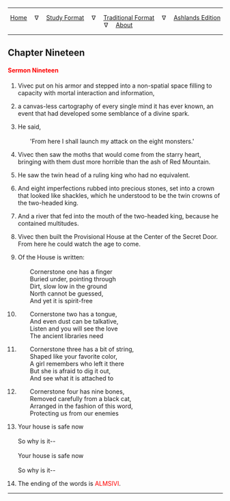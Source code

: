 
---

<!--- Jekyll Page Links -->

<center>
<a href="../../../index.html">Home</a>
&emsp;&nabla;&emsp;
<a href="../../index-study.html">Study Format</a>
&emsp;&nabla;&emsp;
<a href="../../index-traditional.html">Traditional Format</a>
&emsp;&nabla;&emsp;
<a href="../../index-ashlands.html">Ashlands Edition</a>
&emsp;&nabla;&emsp;
<a href="../../../about.html">About</a>
</center>

<!--- Markdown Body Below: -->

---

## Chapter Nineteen

#### <span style="color:red">Sermon Nineteen</span>

1. Vivec put on his armor and stepped into a non-spatial space filling to capacity with mortal interaction and information,
2. a canvas-less cartography of every single mind it has ever known, an event that had developed some semblance of a divine spark.
3. He said,\
\
&emsp;&emsp;'From here I shall launch my attack on the eight monsters.'

4. Vivec then saw the moths that would come from the starry heart, bringing with them dust more horrible than the ash of Red Mountain.
5. He saw the twin head of a ruling king who had no equivalent.
6. And eight imperfections rubbed into precious stones, set into a crown that looked like shackles, which he understood to be the twin crowns of the two-headed king.
7. And a river that fed into the mouth of the two-headed king, because he contained multitudes.

8. Vivec then built the Provisional House at the Center of the Secret Door. From here he could watch the age to come.
9. Of the House is written:\
\
&emsp;&emsp;Cornerstone one has a finger\
&emsp;&emsp;Buried under, pointing through\
&emsp;&emsp;Dirt, slow low in the ground\
&emsp;&emsp;North cannot be guessed,\
&emsp;&emsp;And yet it is spirit-free

10. &emsp;&emsp;Cornerstone two has a tongue,\
&emsp;&emsp;And even dust can be talkative,\
&emsp;&emsp;Listen and you will see the love\
&emsp;&emsp;The ancient libraries need

11. &emsp;&emsp;Cornerstone three has a bit of string,\
&emsp;&emsp;Shaped like your favorite color,\
&emsp;&emsp;A girl remembers who left it there\
&emsp;&emsp;But she is afraid to dig it out,\
&emsp;&emsp;And see what it is attached to

12. &emsp;&emsp;Cornerstone four has nine bones,\
&emsp;&emsp;Removed carefully from a black cat,\
&emsp;&emsp;Arranged in the fashion of this word,\
&emsp;&emsp;Protecting us from our enemies

13. Your house is safe now\
\
So why is it\-\-\
\
Your house is safe now\
\
So why is it\-\-

14. The ending of the words is
<span style="color:red">ALMSIVI</span>.

---
